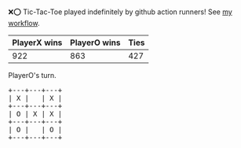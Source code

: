:x::o: Tic-Tac-Toe played indefinitely by github action runners! See [my workflow](.github/workflows/play.yaml).

|PlayerX wins|PlayerO wins|Ties|
|-|-|-|
|922|863|427|

PlayerO's turn.

<pre>
+---+---+---+
| X |   | X |
+---+---+---+
| O | X | X |
+---+---+---+
| O |   | O |
+---+---+---+
</pre>